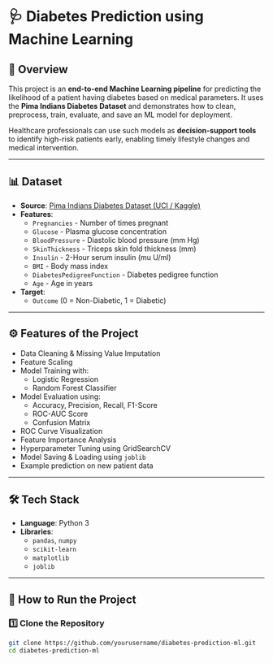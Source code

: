 # 🩺 Diabetes Prediction using Machine Learning

## 📌 Overview
This project is an **end-to-end Machine Learning pipeline** for predicting the likelihood of a patient having diabetes based on medical parameters. It uses the **Pima Indians Diabetes Dataset** and demonstrates how to clean, preprocess, train, evaluate, and save an ML model for deployment.

Healthcare professionals can use such models as **decision-support tools** to identify high-risk patients early, enabling timely lifestyle changes and medical intervention.

---

## 📊 Dataset
- **Source**: [Pima Indians Diabetes Dataset (UCI / Kaggle)](https://www.kaggle.com/datasets/uciml/pima-indians-diabetes-database)
- **Features**:
  - `Pregnancies` - Number of times pregnant
  - `Glucose` - Plasma glucose concentration
  - `BloodPressure` - Diastolic blood pressure (mm Hg)
  - `SkinThickness` - Triceps skin fold thickness (mm)
  - `Insulin` - 2-Hour serum insulin (mu U/ml)
  - `BMI` - Body mass index
  - `DiabetesPedigreeFunction` - Diabetes pedigree function
  - `Age` - Age in years
- **Target**:
  - `Outcome` (0 = Non-Diabetic, 1 = Diabetic)

---

## ⚙️ Features of the Project
- Data Cleaning & Missing Value Imputation
- Feature Scaling
- Model Training with:
  - Logistic Regression
  - Random Forest Classifier
- Model Evaluation using:
  - Accuracy, Precision, Recall, F1-Score
  - ROC-AUC Score
  - Confusion Matrix
- ROC Curve Visualization
- Feature Importance Analysis
- Hyperparameter Tuning using GridSearchCV
- Model Saving & Loading using `joblib`
- Example prediction on new patient data

---

## 🛠️ Tech Stack
- **Language**: Python 3
- **Libraries**:
  - `pandas`, `numpy`
  - `scikit-learn`
  - `matplotlib`
  - `joblib`

---

## 🚀 How to Run the Project

### 1️⃣ Clone the Repository
```bash
git clone https://github.com/yourusername/diabetes-prediction-ml.git
cd diabetes-prediction-ml
